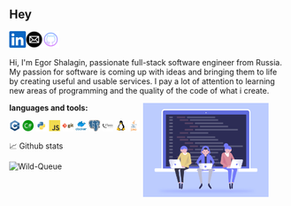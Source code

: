 ## Hey

<a id="tg-link" href="https://www.linkedin.com/in/shalagin-egor/"> 
    <img align="left" alt="Egor's LinkedIN" width="30px" src="https://raw.githubusercontent.com/Wild-Queue/portfolio/main/icons/linkedin.svg"></a>

<a id="li-link" href="mailto:shalagin.e.s@gmail.com">
    <img align="left"alt="Egor's Email" width="30px"  src="https://raw.githubusercontent.com/Wild-Queue/portfolio/main/icons/email.svg"></a>

<a id="gh-link" href="https://github.com/Wild-Queue/"> 
    <img align="left"  alt="Egor's Github" width="30px" src="https://raw.githubusercontent.com/Wild-Queue/portfolio/main/icons/github.svg"></a>

<br/>
<br/>

Hi, I'm Egor Shalagin, passionate full-stack software engineer from Russia. My passion for software is coming up with ideas and bringing them to life by creating useful and usable services. I pay a lot of attention to learning new areas of programming and the quality of the code of what i create.

<img align="right" alt="GIF" src="https://raw.githubusercontent.com/Wild-Queue/portfolio/main/pictures/developers-gif.gif" width="45%" height="45%" style="margin: 0 7% 0 0" />

**languages and tools:**

<code><img height="20" src="https://raw.githubusercontent.com/github/explore/80688e429a7d4ef2fca1e82350fe8e3517d3494d/topics/cpp/cpp.png"></code>
<code><img height="20" src="https://raw.githubusercontent.com/github/explore/80688e429a7d4ef2fca1e82350fe8e3517d3494d/topics/csharp/csharp.png"></code>
<code><img height="20" src="https://raw.githubusercontent.com/github/explore/80688e429a7d4ef2fca1e82350fe8e3517d3494d/topics/python/python.png"></code>
<code><img height="20" src="https://raw.githubusercontent.com/github/explore/5c058a388828bb5fde0bcafd4bc867b5bb3f26f3/topics/javascript/javascript.png"></code>
<code><img height="20" src="https://raw.githubusercontent.com/github/explore/80688e429a7d4ef2fca1e82350fe8e3517d3494d/topics/git/git.png"></code>
<code><img height="20" src="https://raw.githubusercontent.com/github/explore/80688e429a7d4ef2fca1e82350fe8e3517d3494d/topics/docker/docker.png"></code>
<code><img height="20" src="https://raw.githubusercontent.com/github/explore/80688e429a7d4ef2fca1e82350fe8e3517d3494d/topics/postgresql/postgresql.png"></code>
<code><img height="20" src="https://raw.githubusercontent.com/github/explore/80688e429a7d4ef2fca1e82350fe8e3517d3494d/topics/flask/flask.png"></code>
<code><img height="20" src="https://raw.githubusercontent.com/github/explore/80688e429a7d4ef2fca1e82350fe8e3517d3494d/topics/linux/linux.png"></code>
<code><img height="20" src="https://raw.githubusercontent.com/github/explore/80688e429a7d4ef2fca1e82350fe8e3517d3494d/topics/java/java.png"></code>

📈 Github stats

<p align="left"> <img src="https://github-readme-stats.vercel.app/api?username=wild-queue&show_icons=true&theme=gotham" alt="Wild-Queue" width="45%" />